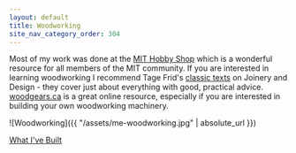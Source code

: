 ```yaml
---
layout: default 
title: Woodworking
site_nav_category_order: 304 
---
```

Most of my work was done at the [MIT Hobby Shop](https://studentlife.mit.edu/hobbyshop) which is a wonderful resource for all members of the MIT community.  If you are interested in learning woodworking I recommend Tage Frid's [classic texts](https://www.amazon.com/Tage-Teaches-Woodworking-step---step/dp/1561580686/ref=sr_1_1?ie=UTF8&qid=1309988135&sr=8-1) on Joinery and Design - they cover just about everything with good, practical advice. [woodgears.ca](http://woodgears.ca/) is a great online resource, especially if you are interested in building your own woodworking machinery.

![Woodworking]({{ "/assets/me-woodworking.jpg" | absolute_url }})


[What I've Built](https://goo.gl/photos/4egCm2Ub6ZZ3DCsS7)
